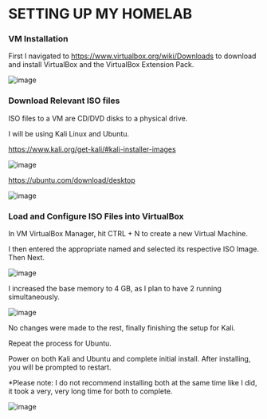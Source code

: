 # SETTING UP MY HOMELAB

### VM Installation

First I navigated to https://www.virtualbox.org/wiki/Downloads to download and install VirtualBox and the VirtualBox Extension Pack.

![image](https://github.com/user-attachments/assets/a1d2adbb-4530-42d1-8b64-fe1afab157f0)



### Download Relevant ISO files

ISO files to a VM are CD/DVD disks to a physical drive. 

I will be using Kali Linux and Ubuntu.

https://www.kali.org/get-kali/#kali-installer-images 

![image](https://github.com/user-attachments/assets/b2c71b5e-6e1a-4fc9-92eb-9b18a2c0fa0d)

https://ubuntu.com/download/desktop 

![image](https://github.com/user-attachments/assets/1984e730-be3f-462f-87ff-cdbb881feb9e)

### Load and Configure ISO Files into VirtualBox

In VM VirtualBox Manager, hit CTRL + N to create a new Virtual Machine.

I then entered the appropriate named and selected its respective ISO Image. Then Next.

![image](https://github.com/user-attachments/assets/b04f7864-50ac-4b8f-a390-43cbc6732fdf)

I increased the base memory to 4 GB, as I plan to have 2 running simultaneously.

![image](https://github.com/user-attachments/assets/94eeda99-ead7-47c8-9209-f69b60ad744c)

No changes were made to the rest, finally finishing the setup for Kali. 

Repeat the process for Ubuntu.

Power on both Kali and Ubuntu and complete initial install. After installing, you will be prompted to restart.

*Please note: I do not recommend installing both at the same time like I did, it took a very, very long time for both to complete.

![image](https://github.com/user-attachments/assets/73700e3a-948f-4c4f-8cdc-d33ce8977289)



<!-- notion continue after installtion and reboots 6:30 -->
